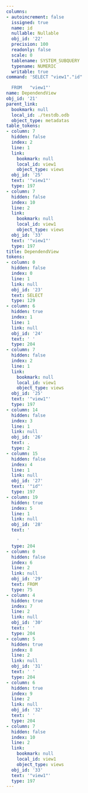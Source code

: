 ```yaml
---
columns:
- autoincrement: false
  issigned: true
  name: id
  nullable: Nullable
  obj_id: '22'
  precision: 100
  readonly: false
  scale: 0
  tablename: SYSTEM_SUBQUERY
  typename: NUMERIC
  writable: true
command: 'SELECT "view1"."id"

  FROM   "view1"'
name: DependendView
obj_id: '21'
parent_link:
  bookmark: null
  local_id: ./testdb.odb
  object_type: metadatas
table_tokens:
- column: 7
  hidden: false
  index: 2
  line: 1
  link:
    bookmark: null
    local_id: view1
    object_type: views
  obj_id: '25'
  text: '"view1"'
  type: 197
- column: 7
  hidden: false
  index: 10
  line: 2
  link:
    bookmark: null
    local_id: view1
    object_type: views
  obj_id: '33'
  text: '"view1"'
  type: 197
title: DependendView
tokens:
- column: 0
  hidden: false
  index: 0
  line: 1
  link: null
  obj_id: '23'
  text: SELECT
  type: 129
- column: 6
  hidden: true
  index: 1
  line: 1
  link: null
  obj_id: '24'
  text: ' '
  type: 204
- column: 7
  hidden: false
  index: 2
  line: 1
  link:
    bookmark: null
    local_id: view1
    object_type: views
  obj_id: '25'
  text: '"view1"'
  type: 197
- column: 14
  hidden: false
  index: 3
  line: 1
  link: null
  obj_id: '26'
  text: .
  type: 2
- column: 15
  hidden: false
  index: 4
  line: 1
  link: null
  obj_id: '27'
  text: '"id"'
  type: 197
- column: 19
  hidden: true
  index: 5
  line: 1
  link: null
  obj_id: '28'
  text: '

    '
  type: 204
- column: 0
  hidden: false
  index: 6
  line: 2
  link: null
  obj_id: '29'
  text: FROM
  type: 75
- column: 4
  hidden: true
  index: 7
  line: 2
  link: null
  obj_id: '30'
  text: ' '
  type: 204
- column: 5
  hidden: true
  index: 8
  line: 2
  link: null
  obj_id: '31'
  text: ' '
  type: 204
- column: 6
  hidden: true
  index: 9
  line: 2
  link: null
  obj_id: '32'
  text: ' '
  type: 204
- column: 7
  hidden: false
  index: 10
  line: 2
  link:
    bookmark: null
    local_id: view1
    object_type: views
  obj_id: '33'
  text: '"view1"'
  type: 197
---
```

